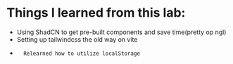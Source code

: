 # Things I learned from this lab:

-   Using ShadCN to get pre-built components and save time(pretty op ngl)
-   Setting up tailwindcss the old way on vite
-       Relearned how to utilize localStorage
